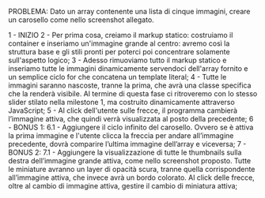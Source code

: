 PROBLEMA: Dato un array contenente una lista di cinque immagini, creare un carosello come nello screenshot allegato.

1 - INIZIO
2 - Per prima cosa, creiamo il markup statico: costruiamo il container e inseriamo un'immagine grande al centro: avremo così la struttura base e gli stili pronti per poterci poi concentrare solamente sull'aspetto logico;
3 - Adesso rimuoviamo tutto il markup statico e inseriamo tutte le immagini dinamicamente servendoci dell'array fornito e un semplice ciclo for che concatena un template literal;
4 - Tutte le immagini saranno nascoste, tranne la prima, che avrà una classe specifica che la renderà visibile.
Al termine di questa fase ci ritroveremo con lo stesso slider stilato nella milestone 1, ma costruito dinamicamente attraverso JavaScript;
5 - Al click dell'utente sulle frecce, il programma cambierà l’immagine attiva, che quindi verrà visualizzata al posto della precedente;
6 - BONUS 1:
    6.1 - Aggiungere il ciclo infinito del carosello. Ovvero se è attiva la prima immagine e l'utente clicca la freccia per andare all’immagine precedente, dovrà comparire l’ultima immagine dell’array e viceversa;
7 - BONUS 2: 
    7.1 - Aggiungere la visualizzazione di tutte le thumbnails sulla destra dell’immagine grande attiva, come nello screenshot proposto. Tutte le miniature avranno un layer di opacità scura, tranne quella corrispondente all’immagine attiva, che invece avrà un bordo colorato.
    Al click delle frecce, oltre al cambio di immagine attiva, gestire il cambio di miniatura attiva;